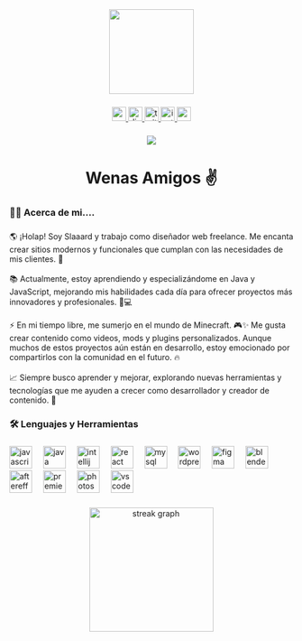 <div align="center">
  <img height="150" src="[https://media.giphy.com/media/M9gbBd9nbDrOTu1Mqx/giphy.gif](https://media.discordapp.net/attachments/1344812653004193985/1357412562869686453/face_round2.png?ex=67f01c76&is=67eecaf6&hm=d323f17862a24fea327d536d0ba3f5f1054ae0d0dd083c71f6c5e7fe6b25395c&=&format=webp&quality=lossless&width=968&height=968)"  />
</div>

###

<div align="center">
  <a href="https://www.youtube.com/@Slaaard" target="_blank">
    <img src="https://img.shields.io/static/v1?message=Youtube&logo=youtube&label=&color=FF0000&logoColor=white&labelColor=&style=for-the-badge" height="25" alt="youtube logo"  />
  </a>
  <a href="https://discord.com/invite/PB33JucgM7" target="_blank">
    <img src="https://img.shields.io/static/v1?message=Discord&logo=discord&label=&color=7289DA&logoColor=white&labelColor=&style=for-the-badge" height="25" alt="discord logo"  />
  </a>
  <a href="https://www.twitch.tv/tslaaard" target="_blank">
    <img src="https://img.shields.io/static/v1?message=Twitch&logo=twitch&label=&color=9146FF&logoColor=white&labelColor=&style=for-the-badge" height="25" alt="twitch logo"  />
  </a>
  <a href="https://www.instagram.com/slaaard_/" target="_blank">
    <img src="https://img.shields.io/static/v1?message=Instagram&logo=instagram&label=&color=E4405F&logoColor=white&labelColor=&style=for-the-badge" height="25" alt="instagram logo"  />
  </a>
  <a href="contactoslaaard@gmail.com" target="_blank">
    <img src="https://img.shields.io/static/v1?message=Gmail&logo=gmail&label=&color=D14836&logoColor=white&labelColor=&style=for-the-badge" height="25" alt="gmail logo"  />
  </a>
</div>

###

<div align="center">
  <img src="https://visitor-badge.laobi.icu/badge?page_id=Slaaard.Slaaard&"  />
</div>

###

<h1 align="center">Wenas Amigos ✌️</h1>

###

<h3 align="left">👩‍💻  Acerca de mi....</h3>

###

<p align="left">🌎 ¡Holap! Soy Slaaard  y trabajo como diseñador web freelance. Me encanta crear sitios modernos y funcionales que cumplan con las necesidades de mis clientes. 🚀<br><br>📚 Actualmente, estoy aprendiendo y especializándome en Java y JavaScript, mejorando mis habilidades cada día para ofrecer proyectos más innovadores y profesionales. 💪💻<br><br>⚡ En mi tiempo libre, me sumerjo en el mundo de Minecraft. 🎮✨ Me gusta crear contenido como videos, mods y plugins personalizados. Aunque muchos de estos proyectos aún están en desarrollo, estoy emocionado por compartirlos con la comunidad en el futuro. 🔥<br><br>📈 Siempre busco aprender y mejorar, explorando nuevas herramientas y tecnologías que me ayuden a crecer como desarrollador y creador de contenido. 🌟</p>

###

<h3 align="left">🛠 Lenguajes y Herramientas</h3>

###

<div align="left">
  <img src="https://cdn.jsdelivr.net/gh/devicons/devicon/icons/javascript/javascript-original.svg" height="40" alt="javascript logo"  />
  <img width="12" />
  <img src="https://cdn.jsdelivr.net/gh/devicons/devicon/icons/java/java-original.svg" height="40" alt="java logo"  />
  <img width="12" />
  <img src="https://cdn.jsdelivr.net/gh/devicons/devicon/icons/intellij/intellij-original.svg" height="40" alt="intellij logo"  />
  <img width="12" />
  <img src="https://cdn.jsdelivr.net/gh/devicons/devicon/icons/react/react-original.svg" height="40" alt="react logo"  />
  <img width="12" />
  <img src="https://cdn.jsdelivr.net/gh/devicons/devicon/icons/mysql/mysql-original.svg" height="40" alt="mysql logo"  />
  <img width="12" />
  <img src="https://cdn.jsdelivr.net/gh/devicons/devicon/icons/wordpress/wordpress-original.svg" height="40" alt="wordpress logo"  />
  <img width="12" />
  <img src="https://cdn.jsdelivr.net/gh/devicons/devicon/icons/figma/figma-original.svg" height="40" alt="figma logo"  />
  <img width="12" />
  <img src="https://cdn.jsdelivr.net/gh/devicons/devicon/icons/blender/blender-original.svg" height="40" alt="blender logo"  />
  <img width="12" />
  <img src="https://cdn.jsdelivr.net/gh/devicons/devicon/icons/aftereffects/aftereffects-original.svg" height="40" alt="aftereffects logo"  />
  <img width="12" />
  <img src="https://cdn.jsdelivr.net/gh/devicons/devicon/icons/premierepro/premierepro-original.svg" height="40" alt="premierepro logo"  />
  <img width="12" />
  <img src="https://cdn.jsdelivr.net/gh/devicons/devicon/icons/photoshop/photoshop-plain.svg" height="40" alt="photoshop logo"  />
  <img width="12" />
  <img src="https://cdn.jsdelivr.net/gh/devicons/devicon/icons/vscode/vscode-original.svg" height="40" alt="vscode logo"  />
</div>

###

<h3 align="left"></h3>

###

<div align="center">
  <img src="https://streak-stats.demolab.com?user=Slaaard&locale=en&mode=daily&theme=dark&hide_border=false&border_radius=5&order=3" height="220" alt="streak graph"  />
</div>

###
